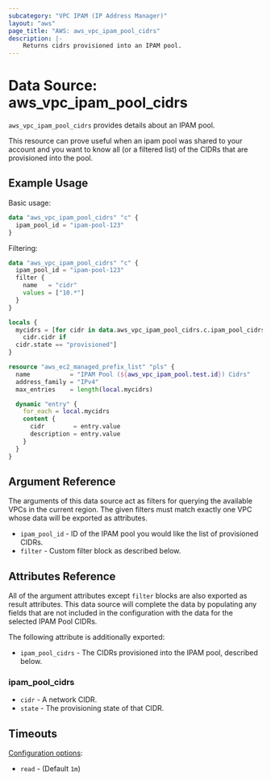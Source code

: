 ```yaml
---
subcategory: "VPC IPAM (IP Address Manager)"
layout: "aws"
page_title: "AWS: aws_vpc_ipam_pool_cidrs"
description: |-
    Returns cidrs provisioned into an IPAM pool.
---
```


# Data Source: aws_vpc_ipam_pool_cidrs

`aws_vpc_ipam_pool_cidrs` provides details about an IPAM pool.

This resource can prove useful when an ipam pool was shared to your account and you want to know all (or a filtered list) of the CIDRs that are provisioned into the pool.

## Example Usage

Basic usage:

```terraform
data "aws_vpc_ipam_pool_cidrs" "c" {
  ipam_pool_id = "ipam-pool-123"
}
```

Filtering:

```terraform
data "aws_vpc_ipam_pool_cidrs" "c" {
  ipam_pool_id = "ipam-pool-123"
  filter {
    name   = "cidr"
    values = ["10.*"]
  }
}

locals {
  mycidrs = [for cidr in data.aws_vpc_ipam_pool_cidrs.c.ipam_pool_cidrs :
    cidr.cidr if
  cidr.state == "provisioned"]
}

resource "aws_ec2_managed_prefix_list" "pls" {
  name           = "IPAM Pool (${aws_vpc_ipam_pool.test.id}) Cidrs"
  address_family = "IPv4"
  max_entries    = length(local.mycidrs)

  dynamic "entry" {
    for_each = local.mycidrs
    content {
      cidr        = entry.value
      description = entry.value
    }
  }
}
```

## Argument Reference

The arguments of this data source act as filters for querying the available
VPCs in the current region. The given filters must match exactly one
VPC whose data will be exported as attributes.

* `ipam_pool_id` - ID of the IPAM pool you would like the list of provisioned CIDRs.
* `filter` - Custom filter block as described below.

## Attributes Reference

All of the argument attributes except `filter` blocks are also exported as
result attributes. This data source will complete the data by populating
any fields that are not included in the configuration with the data for
the selected IPAM Pool CIDRs.

The following attribute is additionally exported:

* `ipam_pool_cidrs` - The CIDRs provisioned into the IPAM pool, described below.

### ipam_pool_cidrs

* `cidr` - A network CIDR.
* `state` - The provisioning state of that CIDR.

## Timeouts

[Configuration options](https://www.terraform.io/docs/configuration/blocks/resources/syntax.html#operation-timeouts):

- `read` - (Default `1m`)
